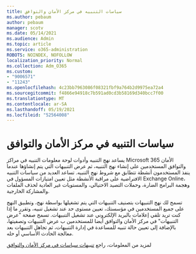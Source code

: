 ```yaml
---
title: سياسات التنبيه في مركز الأمان والتوافق
ms.author: pebaum
author: pebaum
manager: scotv
ms.date: 05/14/2021
ms.audience: Admin
ms.topic: article
ms.service: o365-administration
ROBOTS: NOINDEX, NOFOLLOW
localization_priority: Normal
ms.collection: Adm_O365
ms.custom:
- "9006571"
- "11243"
ms.openlocfilehash: 4c23bb7963086f08321fbf9a764b2d9975ea72a4
ms.sourcegitcommit: f4866e94918c7b591ad0cd3b58169d340bcc7f00
ms.translationtype: MT
ms.contentlocale: ar-SA
ms.lasthandoff: 05/19/2021
ms.locfileid: "52564008"
---
```

# <a name="alert-policies-in-the-security-and-compliance-center"></a>سياسات التنبيه في مركز الأمان والتوافق

يساعد نهج التنبيه وأدوات لوحة معلومات التنبيه في مراكز Microsoft 365 الأمان والتوافق المستخدمين على إنشاء نهج التنبيه، ثم عرض التنبيهات التي يتم إنشاؤها عندما ينفذ المستخدمون أنشطة تتطابق مع شروط نهج التنبيه. تساعد العديد من سياسات التنبيه الافتراضية على مراقبة الأنشطة مثل تعيين امتيازات المسؤول في Exchange Online، وهجمة البرامج الضارة، وحملات التصيد الاحتيالي، والمستويات غير العادية لحذف الملفات والمشاركة الخارجية.

تسمح لك نهج التنبيهات بتصنيف التنبيهات التي يتم تشغيلها بواسطة نهج، وتطبيق النهج على جميع المستخدمين في مؤسستك، تعيين مستوى حد عند تشغيل تنبيه، وتقرر ما إذا كنت تريد تلقي إعلامات بالبريد الإلكتروني عند تشغيل التنبيهات. تسمح صفحة "عرض التنبيهات" في مركز الأمان والتوافق أيضا للمستخدمين ب عرض التنبيهات وتصفيتها، بالإضافة إلى تعيين حالة تنبيه للمساعدة في إدارة التنبيهات، ثم تجاهل التنبيهات بعد معالجة الحادث الأساسي أو حله.

لمزيد من المعلومات، راجع [تنبيهات سياسات في مركز الأمان والتوافق](/microsoft-365/compliance/alert-policies)